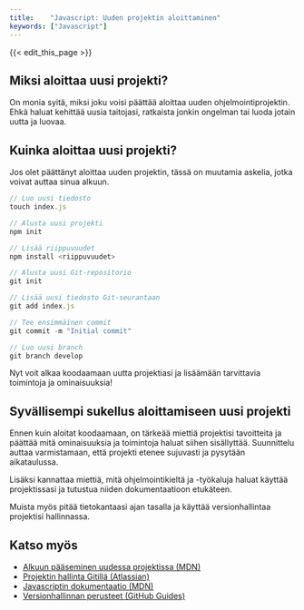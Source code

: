 ```yaml
---
title:    "Javascript: Uuden projektin aloittaminen"
keywords: ["Javascript"]
---
```


{{< edit_this_page >}}

## Miksi aloittaa uusi projekti?

On monia syitä, miksi joku voisi päättää aloittaa uuden ohjelmointiprojektin. Ehkä haluat kehittää uusia taitojasi, ratkaista jonkin ongelman tai luoda jotain uutta ja luovaa.

## Kuinka aloittaa uusi projekti?

Jos olet päättänyt aloittaa uuden projektin, tässä on muutamia askelia, jotka voivat auttaa sinua alkuun.

```Javascript
// Luo uusi tiedosto
touch index.js

// Alusta uusi projekti
npm init

// Lisää riippuvuudet
npm install <riippuvuudet>

// Alusta uusi Git-repositorio
git init

// Lisää uusi tiedosto Git-seurantaan
git add index.js

// Tee ensimmäinen commit
git commit -m "Initial commit"

// Luo uusi branch
git branch develop
```

Nyt voit alkaa koodaamaan uutta projektiasi ja lisäämään tarvittavia toimintoja ja ominaisuuksia!

## Syvällisempi sukellus aloittamiseen uusi projekti

Ennen kuin aloitat koodaamaan, on tärkeää miettiä projektisi tavoitteita ja päättää mitä ominaisuuksia ja toimintoja haluat siihen sisällyttää. Suunnittelu auttaa varmistamaan, että projekti etenee sujuvasti ja pysytään aikataulussa.

Lisäksi kannattaa miettiä, mitä ohjelmointikieltä ja -työkaluja haluat käyttää projektissasi ja tutustua niiden dokumentaatioon etukäteen.

Muista myös pitää tietokantaasi ajan tasalla ja käyttää versionhallintaa projektisi hallinnassa.

## Katso myös

- [Alkuun pääseminen uudessa projektissa (MDN)](https://developer.mozilla.org/fi/docs/Learn/Getting_started_with_the_web)
- [Projektin hallinta Gitillä (Atlassian)](https://www.atlassian.com/git/tutorials)
- [Javascriptin dokumentaatio (MDN)](https://developer.mozilla.org/fi/docs/Web/JavaScript)
- [Versionhallinnan perusteet (GitHub Guides)](https://guides.github.com/introduction/git-handbook/)